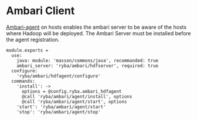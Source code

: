 # Ambari Client

[Ambari-agent][Ambari-agent-install] on hosts enables the ambari server to be
aware of the  hosts where Hadoop will be deployed. The Ambari Server must be 
installed before the agent registration.


    module.exports =
      use:
        java: module: 'masson/commons/java', recommanded: true
        ambari_server: 'ryba/ambari/hdfserver', required: true
      configure:
        'ryba/ambari/hdfagent/configure'
      commands:
        'install': ->
          options = @config.ryba.ambari_hdfagent
          @call 'ryba/ambari/agent/install', options
          @call 'ryba/ambari/agent/start', options
        'start': 'ryba/ambari/agent/start'
        'stop': 'ryba/ambari/agent/stop'

[Ambari-agent-install]: https://cwiki.apache.org/confluence/display/AMBARI/Installing+ambari-agent+on+target+hosts

